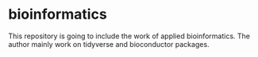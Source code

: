 # bioinformatics
This repository is going to include the work of applied bioinformatics. The author mainly work on tidyverse and bioconductor packages. 
